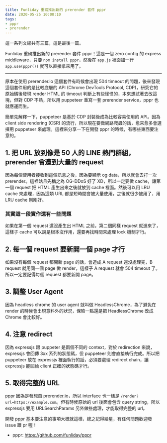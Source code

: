 ```yaml
---
title: Funliday 重磅推出新的 prerender 套件 pppr
date: 2020-05-25 10:00:10
tags:
- pppr
- prerender
---
```


這一系列文總共有三篇，這是最後一篇。

Funliday 重磅推出新的 prerender 套件 pppr！這是一個 zero config 的 express middleware，只要 `npm install pppr`，然後在 `app.js` 裡面加一行 `app.use(pppr())` 就可以直接拿來用了。

---

原本在使用 prerender.io 這個套件有時候會出現 504 timeout 的問題，後來發現這個套件用的是比較底層的 API (Chrome DevTools Protocol, CDP)，研究它的原始碼後發現 render HTML 的 timeout 判斷上有些怪怪的，本來想試著去改這塊，但對 CDP 不熟，所以用 puppeteer 重寫一套 prerender service，pppr 也就應運而生。

簡單先解釋一下，puppeteer 是基於 CDP 封裝後成為比較容易使用的 API。因為 client side rendering (CSR) 的流行，所以現在要做網路爬蟲的話，愈來愈多會選擇用 puppeteer 來處理。這裡來分享一下在開發 pppr 的時候，有哪些東西要注意的。

## 1. 把 URL 放到像是 50 人的 LINE 熱門群組，prerender 會遭到大量的 request

因為每個使用者接收到這個訊息之後，因為要顯示 og data，所以就會去打一次 prerender。這裡姑且先稱之為 OG-DDoS 好了 XD，所以一定要做 cache，讓第一個 request 把 HTML 產生出來之後就放到 cache 裡面。然後可以用 LRU cache 來處理，因為這類 URL 都是短時間會被大量使用，之後就很少被用了，用 LRU cache 剛剛好。

### 其實這一段實作還有一些問題

如果在第一個 request 還沒產生出 HTML 之前，第二個同樣 request 就進來了，這樣子 cache 可以說是根本沒作用，還要再找時間來處理 lock 機制才行。

## 2. 每一個 request 要新開一個 page 才行

如果沒有每個 request 都開新 page 的話，會造成 A request 還沒處理完，B request 就用同一個 page 做 render，這樣子 A request 就會 504 timeout 了。所以一定要記得每個 request 都要新開 page。

## 3. 調整 User Agent

因為 headless chrome 的 user agent 就叫做 HeadlessChrome，為了避免在 render 的時候會出現意料外的狀況，保險一點還是把 HeadlessChrome 改成 Chrome 會比較好。

## 4. 注意 redirect

因為 expressjs 跟 puppeter 是兩個不同的 context，對於 redirection 來說，expressjs 會回傳 3xx 系列的狀態碼，但 puppeteer 則會直接執行完成。所以把 puppeteer 放在 expressjs 裡面執行的話，必須要處理 redirect chain，讓 expressjs 能回給 client 正確的狀態碼才行。

## 5. 取得完整的 URL

pppr 因為是發想自 prerender.io，所以 interface 也一樣是 `/render?url=https://example.com`。但有時候原始的 url 後面會包含 query string，所以 expressjs 要用 URLSearchParams 另外做些處理，才能取得完整的 url。

開發 pppr 基本要注意的事項大概就這樣，總之記得給星，有任何問題歡迎發 issue 跟 pr 喔！

* pppr: https://github.com/funliday/pppr